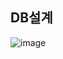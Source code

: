 ## DB설계
![image](https://user-images.githubusercontent.com/45089402/126778202-be0f2141-b8e6-4fd5-9f25-f4bb02fb16d2.png)

